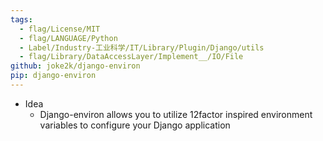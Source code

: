 ```yaml
---
tags:
  - flag/License/MIT
  - flag/LANGUAGE/Python
  - Label/Industry-工业科学/IT/Library/Plugin/Django/utils
  - flag/Library/DataAccessLayer/Implement__/IO/File
github: joke2k/django-environ
pip: django-environ
---
```


- Idea
    - Django-environ allows you to utilize 12factor inspired environment variables to configure your Django application
